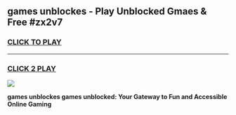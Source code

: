 
## games unblockes - Play Unblocked Gmaes & Free #zx2v7
<h3>
<a href="https://news.freeplayer.one?title=games_unblockes&ref=03M">CLICK TO PLAY</a></h3>
<hr>

<h3>
<a href="https://news.freeplayer.one?title=games_unblockes&ref=03M">CLICK 2 PLAY</a>
  
</h3>

<a href="https://news.freeplayer.one?title=games_unblockes&ref=03M"><img src="https://clearcache.store/games.png"></a>


**games unblockes games unblocked: Your Gateway to Fun and Accessible Online Gaming**
